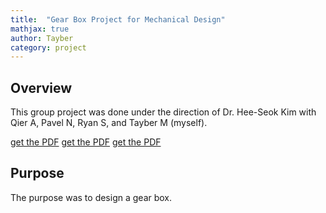 ```yaml
---
title:  "Gear Box Project for Mechanical Design"
mathjax: true
author: Tayber
category: project
---
```


## Overview

This group project was done under the direction of Dr. Hee-Seok Kim with Qier A, Pavel N, Ryan S, and Tayber M (myself).

[get the PDF](/GearBox_PG-1.pdf)
[get the PDF](GearBox_PG-1.pdf)
[get the PDF](/_posts/GearBox_PG-1.pdf)

## Purpose

The purpose was to design a gear box.
